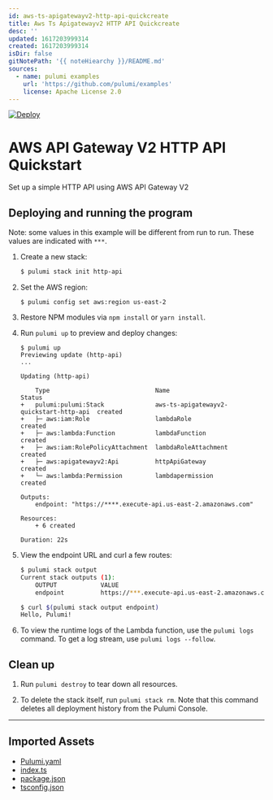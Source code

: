 ```yaml
---
id: aws-ts-apigatewayv2-http-api-quickcreate
title: Aws Ts Apigatewayv2 HTTP API Quickcreate
desc: ''
updated: 1617203999314
created: 1617203999314
isDir: false
gitNotePath: '{{ noteHiearchy }}/README.md'
sources:
  - name: pulumi examples
    url: 'https://github.com/pulumi/examples'
    license: Apache License 2.0
---
```

[![Deploy](https://get.pulumi.com/new/button.svg)](https://app.pulumi.com/new)

# AWS API Gateway V2 HTTP API Quickstart

Set up a simple HTTP API using AWS API Gateway V2 

## Deploying and running the program

Note: some values in this example will be different from run to run.  These values are indicated
with `***`.

1. Create a new stack:

   ```bash
   $ pulumi stack init http-api
   ```

2. Set the AWS region:

   ```
   $ pulumi config set aws:region us-east-2
   ```

3. Restore NPM modules via `npm install` or `yarn install`.

4. Run `pulumi up` to preview and deploy changes:

   ```
   $ pulumi up
   Previewing update (http-api)
   ...

   Updating (http-api)

       Type                             Name                                     Status
   +   pulumi:pulumi:Stack              aws-ts-apigatewayv2-quickstart-http-api  created
   +   ├─ aws:iam:Role                  lambdaRole                               created
   +   ├─ aws:lambda:Function           lambdaFunction                           created
   +   ├─ aws:iam:RolePolicyAttachment  lambdaRoleAttachment                     created
   +   ├─ aws:apigatewayv2:Api          httpApiGateway                           created
   +   └─ aws:lambda:Permission         lambdapermission                         created

   Outputs:
       endpoint: "https://****.execute-api.us-east-2.amazonaws.com"

   Resources:
       + 6 created

   Duration: 22s
   ```

5. View the endpoint URL and curl a few routes:

   ```bash
   $ pulumi stack output
   Current stack outputs (1):
       OUTPUT            VALUE
       endpoint          https://***.execute-api.us-east-2.amazonaws.com

   $ curl $(pulumi stack output endpoint)
   Hello, Pulumi!
   ```

6. To view the runtime logs of the Lambda function, use the `pulumi logs` command. To get a log stream, use `pulumi logs --follow`.

## Clean up

1. Run `pulumi destroy` to tear down all resources.

2. To delete the stack itself, run `pulumi stack rm`. Note that this command deletes all deployment history from the Pulumi Console.

* * *

## Imported Assets

- [Pulumi.yaml](/assets/pulumi.yaml)
- [index.ts](/assets/index.ts)
- [package.json](/assets/package.json)
- [tsconfig.json](/assets/tsconfig.json)

